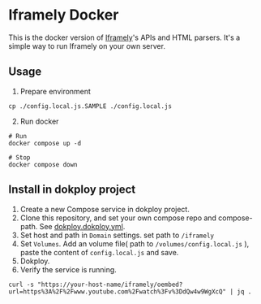# Iframely Docker

This is the docker version of [Iframely](https://iframely.com)'s APIs and HTML parsers.
It's a simple way to run Iframely on your own server.

## Usage

1. Prepare environment

```shell
cp ./config.local.js.SAMPLE ./config.local.js
```

2. Run docker

```shell
# Run
docker compose up -d

# Stop
docker compose down
```

## Install in dokploy project

1. Create a new Compose service in dokploy project.
2. Clone this repository, and set your own compose repo and compose-path.
   See [dokploy.dokploy.yml](./docker-compose.dokploy.yml).
3. Set host and path in `Domain` settings. set path to `/iframely`
4. Set `Volumes`. Add an volume file( path to `/volumes/config.local.js` ), paste the content of `config.local.js` and save.
5. Dokploy.
6. Verify the service is running.

```shell
curl -s "https://your-host-name/iframely/oembed?url=https%3A%2F%2Fwww.youtube.com%2Fwatch%3Fv%3DdQw4w9WgXcQ" | jq .
```
